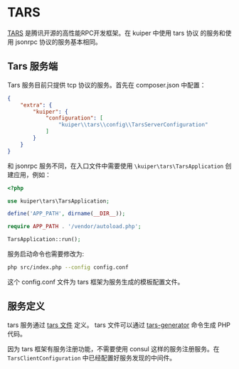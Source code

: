 # TARS 

[TARS](https://github.com/TarsCloud/Tars/blob/master/README.zh.md) 是腾讯开源的高性能RPC开发框架。在 kuiper 中使用 tars 协议
的服务和使用 jsonrpc 协议的服务基本相同。

## Tars 服务端

Tars 服务目前只提供 tcp 协议的服务。首先在 composer.json 中配置：

```json
{
    "extra": {
        "kuiper": {
            "configuration": [
                "kuiper\\tars\\config\\TarsServerConfiguration"
            ]
        }
    }
}
```

和 jsonrpc 服务不同，在入口文件中需要使用 `\kuiper\tars\TarsApplication` 创建应用，例如：

```php
<?php

use kuiper\tars\TarsApplication;

define('APP_PATH', dirname(__DIR__));

require APP_PATH . '/vendor/autoload.php';

TarsApplication::run();
```

服务启动命令也需要修改为:

```bash
php src/index.php --config config.conf
```

这个 config.conf 文件为 tars 框架为服务生成的模板配置文件。

## 服务定义

tars 服务通过 [tars 文件](https://github.com/TarsCloud/TarsDocs/blob/master/base/tars-protocol.md) 定义。
tars 文件可以通过 [tars-generator](https://github.com/wenbinye/tars-generator) 命令生成 PHP 代码。

因为 tars 框架有服务注册功能，不需要使用 consul 这样的服务注册服务。在 `TarsClientConfiguration` 中已经配置好服务发现的中间件。